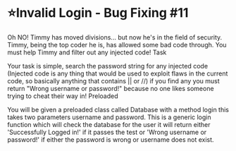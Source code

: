 # :star:Invalid Login - Bug Fixing #11

Oh NO! Timmy has moved divisions... but now he's in the field of security. Timmy, being the top coder he is, has allowed some bad code through. You must help Timmy and filter out any injected code!
Task

Your task is simple, search the password string for any injected code (Injected code is any thing that would be used to exploit flaws in the current code, so basically anything that contains || or //) if you find any you must return "Wrong username or password!" because no one likes someone trying to cheat their way in!
Preloaded

You will be given a preloaded class called Database with a method login this takes two parameters username and password. This is a generic login function which will check the database for the user it will return either 'Successfully Logged in!' if it passes the test or 'Wrong username or password!' if either the password is wrong or username does not exist.